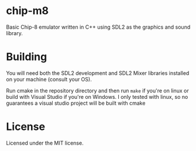 # chip-m8
Basic Chip-8 emulator written in C++ using SDL2 as the graphics and sound library.

# Building
You will need both the SDL2 development and SDL2 Mixer libraries installed on your machine (consult your OS).


Run cmake in the repository directory and then run `make` if you're on linux or build with Visual Studio if you're on Windows.
I only tested with linux, so no guarantees a visual studio project will be built with cmake

# License
Licensed under the MIT license.